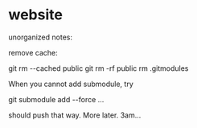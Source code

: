 # website

unorganized notes:


remove cache:

git rm --cached public
git rm -rf public
rm .gitmodules

When you cannot add submodule, try

git submodule add --force ...

should push that way. More later. 3am...
